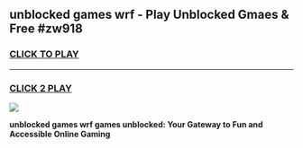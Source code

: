 
## unblocked games wrf - Play Unblocked Gmaes & Free #zw918
<h3>
<a href="https://news.freeplayer.one?title=unblocked_games_wrf&ref=03M">CLICK TO PLAY</a></h3>
<hr>

<h3>
<a href="https://news.freeplayer.one?title=unblocked_games_wrf&ref=03M">CLICK 2 PLAY</a>
  
</h3>

<a href="https://news.freeplayer.one?title=unblocked_games_wrf&ref=03M"><img src="https://clearcache.store/games.png"></a>


**unblocked games wrf games unblocked: Your Gateway to Fun and Accessible Online Gaming**
